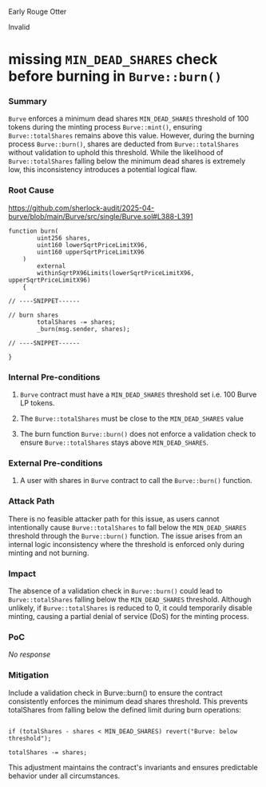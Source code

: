 Early Rouge Otter

Invalid

# missing `MIN_DEAD_SHARES` check before burning in `Burve::burn()`

### Summary

`Burve` enforces a minimum dead shares `MIN_DEAD_SHARES` threshold of 100 tokens during the minting process `Burve::mint()`, ensuring `Burve::totalShares` remains above this value. However, during the burning process `Burve::burn()`, shares are deducted from `Burve::totalShares` without validation to uphold this threshold. While the likelihood of `Burve::totalShares` falling below the minimum dead shares is extremely low, this inconsistency introduces a potential logical flaw.

### Root Cause

https://github.com/sherlock-audit/2025-04-burve/blob/main/Burve/src/single/Burve.sol#L388-L391

```solidity
function burn(
        uint256 shares,
        uint160 lowerSqrtPriceLimitX96,
        uint160 upperSqrtPriceLimitX96
    )
        external
        withinSqrtPX96Limits(lowerSqrtPriceLimitX96, upperSqrtPriceLimitX96)
    {

// ----SNIPPET------

// burn shares
        totalShares -= shares;
        _burn(msg.sender, shares);

// ----SNIPPET------

}
```

### Internal Pre-conditions

1. `Burve` contract must have a `MIN_DEAD_SHARES` threshold set i.e. 100 Burve LP tokens.

2. The `Burve::totalShares` must be close to the `MIN_DEAD_SHARES` value

3. The burn function `Burve::burn()` does not enforce a validation check to ensure `Burve::totalShares` stays above `MIN_DEAD_SHARES`.

### External Pre-conditions

1. A user with shares in `Burve` contract to call the `Burve::burn()` function.

### Attack Path

There is no feasible attacker path for this issue, as users cannot intentionally cause `Burve::totalShares` to fall below the `MIN_DEAD_SHARES` threshold through the `Burve::burn()` function. The issue arises from an internal logic inconsistency where the threshold is enforced only during minting and not burning.

### Impact

The absence of a validation check in `Burve::burn()` could lead to `Burve::totalShares` falling below the `MIN_DEAD_SHARES` threshold.
Although unlikely, if `Burve::totalShares` is reduced to 0, it could temporarily disable minting, causing a partial denial of service (DoS) for the minting process.

### PoC

_No response_

### Mitigation

Include a validation check in Burve::burn() to ensure the contract consistently enforces the minimum dead shares threshold. This prevents totalShares from falling below the defined limit during burn operations:

```solidity

if (totalShares - shares < MIN_DEAD_SHARES) revert("Burve: below threshold");

totalShares -= shares;

```

This adjustment maintains the contract's invariants and ensures predictable behavior under all circumstances.